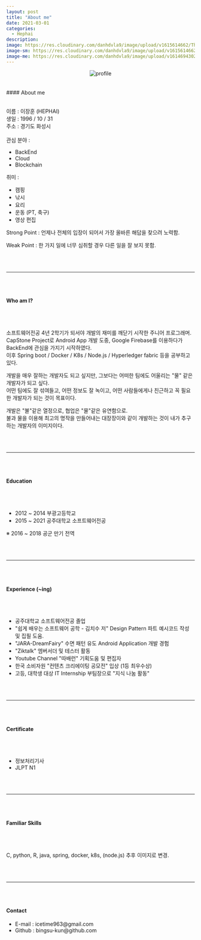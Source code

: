 ```yaml
---
layout: post	
title: "About me"
date: 2021-03-01
categories:
  - Hephai
description:
image: https://res.cloudinary.com/danhdvla9/image/upload/v1615614662/Thumbnails/anvil_xecild.jpg
image-sm: https://res.cloudinary.com/danhdvla9/image/upload/v1615614662/Thumbnails/anvil_xecild.jpg
image-me: https://res.cloudinary.com/danhdvla9/image/upload/v1614694302/Blacksmith_vqd5bz.png
---
```


<center>
<img id="se_object_16146119104829970" src="https://res.cloudinary.com/danhdvla9/image/upload/v1615614668/Thumbnails/profile_ogfa9f.jpg" alt="profile" title="It's me">
</center>

<br>
<br>
#### About me

<br>
<br>

이름 : 이장훈 (HEPHAI)
<br>
생일 : 1996 / 10 / 31
<br>
주소 : 경기도 화성시
<br>
<br>
관심 분야 : 
<ul>
	<li>BackEnd</li>
	<li>Cloud</li>
	<li>Blockchain</li>
</ul>

취미 : 
<ul>
	<li>캠핑</li>
	<li>낚시</li>
	<li>요리</li>
	<li>운동 (PT, 축구)</li>
	<li>영상 편집</li>
</ul>

Strong Point : 언제나 전체의 입장이 되어서 가장 올바른 해답을 찾으려 노력함.

Weak Point : 한 가지 일에 너무 심취할 경우 다른 일을 잘 보지 못함.

<br>
<br>

___

<br>
<br>

#### Who am I?

<br>
<br>

소프트웨어전공 4년 2학기가 되서야 개발의 재미를 깨닫기 시작한 주니어 프로그래머. <br>
CapStone Project로 Android App 개발 도중, Google Firebase를 이용하다가 BackEnd에 관심을 가지기 시작하였다. <br>
이후 Spring boot / Docker / K8s / Node.js / Hyperledger fabric 등을 공부하고 있다. <br>

개발을 매우 잘하는 개발자도 되고 싶지만, 그보다는 어떠한 팀에도 어울리는 "물" 같은 개발자가 되고 싶다. <br>
어떤 팀에도 잘 섞여들고, 어떤 정보도 잘 녹이고, 어떤 사람들에게나 친근하고 꼭 필요한 개발자가 되는 것이 목표이다. <br>

개발은 "불"같은 열정으로, 협업은 "물"같은 유연함으로. <br> 
불과 물을 이용해 최고의 명작을 만들어내는 대장장이와 같이 개발하는 것이 내가 추구하는 개발자의 이미지이다.<br>

<br>
<br>

___

<br>
<br>

#### Education

<br>
<br>

<ul>
	<li>2012 ~ 2014  부광고등학교</li>
	<li>2015 ~ 2021  공주대학교 소프트웨어전공</li>
</ul>

※ 2016 ~ 2018 공군 만기 전역

<br>
<br>

___

<br>
<br>

#### Experience (~ing)

<br>
<br>

<ul>
	<li>공주대학교 소프트웨어전공 졸업</li>
	<li>"쉽게 배우는 소프트웨어 공학 - 김치수 저" Design Pattern 파트 예시코드 작성 및 집필 도움.</li>
	<li>"JARA-DreamFairy" 수면 패턴 유도 Android Application 개발 경험</li>
	<li>"Ziktalk" 엠버서더 및 테스터 활동</li>
	<li>Youtube Channel "따배런" 기획도움 및 편집자</li>
	<li>한국 소비자원 "컨텐츠 크리에이팅 공모전" 입상 (1등 최우수상)</li>
	<li>고등, 대학생 대상 IT Internship 부팀장으로 "지식 나눔 활동"</li>
</ul>

<br>
<br>

___

<br>
<br>

#### Certificate

<br>
<br>

<ul>
	<li>정보처리기사</li>
	<li>JLPT N1</li>
</ul>

<br>
<br>

___

<br>
<br>

#### Familiar Skills

<br>
<br>

C, python, R, java, spring, docker, k8s, (node.js) 추후 이미지로 변경.

<br>
<br>

___

<br>
<br>

#### Contact

<ul> 
	<li>E-mail : icetime963@gmail.com</li>
	<li>Github : bingsu-kun@github.com</li>
</ul>




